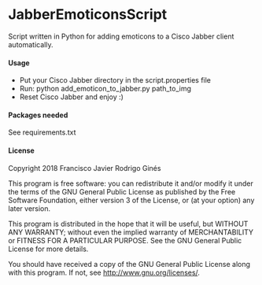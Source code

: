 # JabberEmoticonsScript
Script written in Python for adding emoticons to a Cisco Jabber client automatically.

#### Usage
- Put your Cisco Jabber directory in the script.properties file
- Run: python add_emoticon_to_jabber.py path_to_img
- Reset Cisco Jabber and enjoy :)

#### Packages needed
See requirements.txt

#### License

Copyright 2018 Francisco Javier Rodrigo Ginés

This program is free software: you can redistribute it and/or modify
it under the terms of the GNU General Public License as published by
the Free Software Foundation, either version 3 of the License, or
(at your option) any later version.

This program is distributed in the hope that it will be useful,
but WITHOUT ANY WARRANTY; without even the implied warranty of
MERCHANTABILITY or FITNESS FOR A PARTICULAR PURPOSE.  See the
GNU General Public License for more details.

You should have received a copy of the GNU General Public License
along with this program.  If not, see <http://www.gnu.org/licenses/>.
